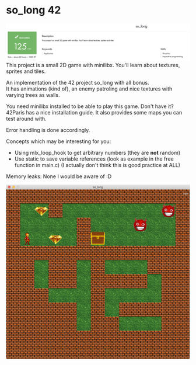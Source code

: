 # so_long 42
![score](so_long.png)
This project is a small 2D game with minilibx. You'll learn about textures, sprites and tiles.

An implementation of the 42 project so_long with all bonus.  
It has animations (kind of), an enemy patroling and nice textures with varying trees as walls.  

You need minilibx installed to be able to play this game. 
Don't have it? 42Paris has a nice installation guide.
It also provides some maps you can test around with.  

Error handling is done accordingly.


Concepts which may be interesting for you:
- Using mlx_loop_hook to get arbitrary numbers (they are **not** random)
- Use static to save variable references (look as example in the free function in main.c) (I actually don't think this is good practice at ALL)

Memory leaks: None I would be aware of :D

![game](game.png)
